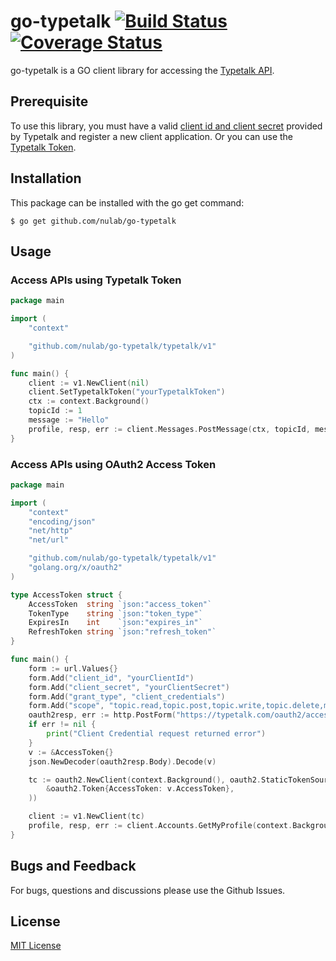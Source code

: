 # go-typetalk [![Build Status](https://travis-ci.org/nulab/go-typetalk.svg?branch=master)](https://travis-ci.org/nulab/go-typetalk) [![Coverage Status](https://coveralls.io/repos/github/nulab/go-typetalk/badge.svg?branch=master)](https://coveralls.io/github/nulab/go-typetalk?branch=master)

go-typetalk is a GO client library for accessing the [Typetalk API](http://developer.nulab-inc.com/docs/typetalk).

## Prerequisite

To use this library, you must have a valid [client id and client secret](https://developer.nulab-inc.com/docs/typetalk/auth#oauth2) provided by Typetalk and register a new client application. Or you can use the [Typetalk Token](https://developer.nulab-inc.com/docs/typetalk/auth#tttoken).

## Installation

This package can be installed with the go get command:

```
$ go get github.com/nulab/go-typetalk
```

## Usage

### Access APIs using Typetalk Token

``` go
package main

import (
	"context"

	"github.com/nulab/go-typetalk/typetalk/v1"
)

func main() {
	client := v1.NewClient(nil)
	client.SetTypetalkToken("yourTypetalkToken")
	ctx := context.Background()
	topicId := 1
	message := "Hello"
	profile, resp, err := client.Messages.PostMessage(ctx, topicId, message, nil)
}
```

### Access APIs using OAuth2 Access Token

``` go
package main

import (
	"context"
	"encoding/json"
	"net/http"
	"net/url"

	"github.com/nulab/go-typetalk/typetalk/v1"
	"golang.org/x/oauth2"
)

type AccessToken struct {
	AccessToken  string `json:"access_token"`
	TokenType    string `json:"token_type"`
	ExpiresIn    int    `json:"expires_in"`
	RefreshToken string `json:"refresh_token"`
}

func main() {
	form := url.Values{}
	form.Add("client_id", "yourClientId")
	form.Add("client_secret", "yourClientSecret")
	form.Add("grant_type", "client_credentials")
	form.Add("scope", "topic.read,topic.post,topic.write,topic.delete,my")
	oauth2resp, err := http.PostForm("https://typetalk.com/oauth2/access_token", form)
	if err != nil {
		print("Client Credential request returned error")
	}
	v := &AccessToken{}
	json.NewDecoder(oauth2resp.Body).Decode(v)

	tc := oauth2.NewClient(context.Background(), oauth2.StaticTokenSource(
		&oauth2.Token{AccessToken: v.AccessToken},
	))

	client := v1.NewClient(tc)
	profile, resp, err := client.Accounts.GetMyProfile(context.Background())
}
```

## Bugs and Feedback

For bugs, questions and discussions please use the Github Issues.

## License

[MIT License](http://www.opensource.org/licenses/mit-license.php)
